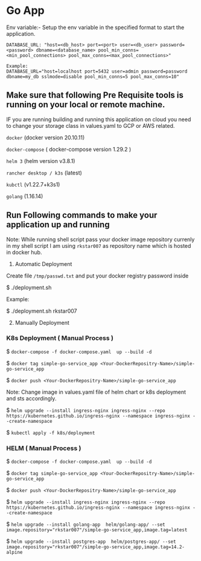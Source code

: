 # Go App

Env variable:-
Setup the env variable in the specified format to start the application.

    DATABASE_URL: "host=<db_host> port=<port> user=<db_user> password=<password> dbname=<database_name> pool_min_conns=<min_pool_connections> pool_max_conns=<max_pool_connections>"

    Example:
    DATABASE_URL="host=localhost port=5432 user=admin password=password dbname=my_db sslmode=disable pool_min_conns=5 pool_max_conns=10"

## Make sure that following Pre Requisite tools is running on your local or remote machine.

IF you are running building and running this application on cloud you need to change your storage class in values.yaml to GCP or AWS related.

`docker` (docker version 20.10.11)

`docker-compose` ( docker-compose version 1.29.2 )

`helm 3` (helm version v3.8.1)

`rancher desktop / k3s` (latest)

`kubctl` (v1.22.7+k3s1)

`golang` (1.16.14)


## Run Following commands to make your application up and running

Note: While running shell script pass your docker image repository currenly in my shell script I am using `rkstar007` as repository name which is hosted in docker hub.

1. Automatic Deployment 

Create file `/tmp/passwd.txt` and put your docker registry password inside 

$ ./deployment.sh <Your Docker HUB Registry Name>

Example:

$ ./deployment.sh rkstar007

2. Manually Deployment 

###  K8s Deployment ( Manual Process )

$ `docker-compose -f docker-compose.yaml  up --build -d`

$ `docker tag simple-go-service_app <Your-DockerRepositry-Name>/simple-go-service_app`

$ `docker push <Your-DockerRepositry-Name>/simple-go-service_app`

Note:  Change image in values.yaml file of helm chart or k8s deployment and sts accordingly.

$ `helm upgrade --install ingress-nginx ingress-nginx --repo https://kubernetes.github.io/ingress-nginx --namespace ingress-nginx --create-namespace`

$ `kubectl apply -f k8s/deployment`

###  HELM  ( Manual Process )

$ `docker-compose -f docker-compose.yaml  up --build -d`

$ `docker tag simple-go-service_app <Your-DockerRepositry-Name>/simple-go-service_app`

$ `docker push <Your-DockerRepositry-Name>/simple-go-service_app`

$ `helm upgrade --install ingress-nginx ingress-nginx --repo https://kubernetes.github.io/ingress-nginx --namespace ingress-nginx --create-namespace`

$ `helm upgrade --install golang-app  helm/golang-app/ --set image.repository="rkstar007"/simple-go-service_app,image.tag=latest`

$ `helm upgrade --install postgres-app  helm/postgres-app/ --set image.repository="rkstar007"/simple-go-service_app,image.tag=14.2-alpine`

